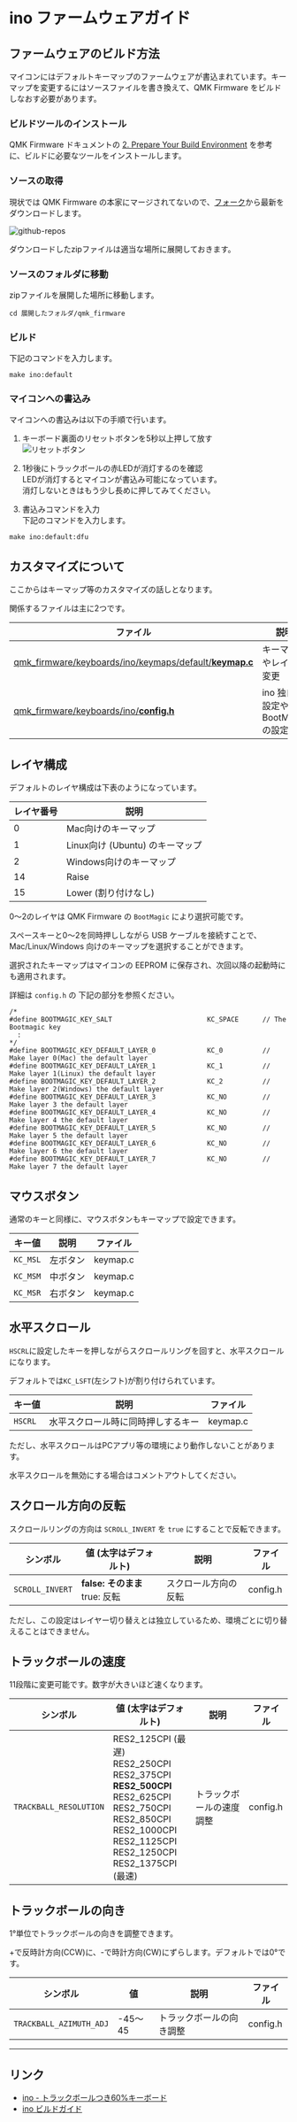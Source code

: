 # ino ファームウェアガイド

## ファームウェアのビルド方法

マイコンにはデフォルトキーマップのファームウェアが書込まれています。キーマップを変更するにはソースファイルを書き換えて、QMK Firmware をビルドしなおす必要があります。

### ビルドツールのインストール
QMK Firmware ドキュメントの [2. Prepare Your Build Environment](https://docs.qmk.fm/#/newbs_getting_started?id=set-up-your-environment) を参考に、ビルドに必要なツールをインストールします。

### ソースの取得
現状では QMK Firmware の本家にマージされてないので、[フォーク](https://github.com/hidsh/qmk_firmware)から最新をダウンロードします。

![github-repos](./img/fg-github.png)

ダウンロードしたzipファイルは適当な場所に展開しておきます。

### ソースのフォルダに移動

zipファイルを展開した場所に移動します。

```
cd 展開したフォルダ/qmk_firmware
```

### ビルド

下記のコマンドを入力します。

```
make ino:default
```

### マイコンへの書込み

マイコンへの書込みは以下の手順で行います。

1. キーボード裏面のリセットボタンを5秒以上押して放す<br>
![リセットボタン](./img/fg-reset-sw.jpg)

1. 1秒後にトラックボールの赤LEDが消灯するのを確認<br>
LEDが消灯するとマイコンが書込み可能になっています。<br>
消灯しないときはもう少し長めに押してみてください。
1. 書込みコマンドを入力<br>
下記のコマンドを入力します。
```
make ino:default:dfu
```

## カスタマイズについて

ここからはキーマップ等のカスタマイズの話しとなります。

関係するファイルは主に2つです。

|ファイル|説明|
|----|----|
|[qmk_firmware/keyboards/ino/keymaps/default/**keymap.c**](https://github.com/hidsh/qmk_firmware/blob/master/keyboards/ino/keymaps/default/keymap.c)|キーマップやレイヤの変更|
|[qmk_firmware/keyboards/ino/**config.h**](https://github.com/hidsh/qmk_firmware/blob/master/keyboards/ino/config.h)|ino 独自の設定や BootMagic の設定|


## レイヤ構成

デフォルトのレイヤ構成は下表のようになっています。

|レイヤ番号|説明|
|------|----|
|0|Mac向けのキーマップ|
|1|Linux向け (Ubuntu) のキーマップ|
|2|Windows向けのキーマップ|
|14|Raise|
|15|Lower (割り付けなし)|

0～2のレイヤは QMK Firmware の `BootMagic` により選択可能です。

スペースキーと0～2を同時押ししながら USB ケーブルを接続すことで、Mac/Linux/Windows 向けのキーマップを選択することができます。

選択されたキーマップはマイコンの EEPROM に保存され、次回以降の起動時にも適用されます。

詳細は `config.h` の 下記の部分を参照ください。

```
/*
#define BOOTMAGIC_KEY_SALT                        KC_SPACE      // The Bootmagic key
  :
*/
#define BOOTMAGIC_KEY_DEFAULT_LAYER_0             KC_0          // Make layer 0(Mac) the default layer
#define BOOTMAGIC_KEY_DEFAULT_LAYER_1             KC_1          // Make layer 1(Linux) the default layer
#define BOOTMAGIC_KEY_DEFAULT_LAYER_2             KC_2          // Make layer 2(Windows) the default layer
#define BOOTMAGIC_KEY_DEFAULT_LAYER_3             KC_NO         // Make layer 3 the default layer
#define BOOTMAGIC_KEY_DEFAULT_LAYER_4             KC_NO         // Make layer 4 the default layer
#define BOOTMAGIC_KEY_DEFAULT_LAYER_5             KC_NO         // Make layer 5 the default layer
#define BOOTMAGIC_KEY_DEFAULT_LAYER_6             KC_NO         // Make layer 6 the default layer
#define BOOTMAGIC_KEY_DEFAULT_LAYER_7             KC_NO         // Make layer 7 the default layer
```

## マウスボタン

通常のキーと同様に、マウスボタンもキーマップで設定できます。

|キー値|説明|ファイル|
|------|----|----|
|`KC_MSL`|左ボタン|keymap.c| 
|`KC_MSM`|中ボタン|keymap.c|
|`KC_MSR`|右ボタン|keymap.c|


## 水平スクロール

`HSCRL`に設定したキーを押しながらスクロールリングを回すと、水平スクロールになります。

デフォルトでは`KC_LSFT`(左シフト)が割り付けられています。

|キー値|説明|ファイル|
|------|----|----|
|`HSCRL`|水平スクロール時に同時押しするキー|keymap.c| 

ただし、水平スクロールはPCアプリ等の環境により動作しないことがあります。

水平スクロールを無効にする場合はコメントアウトしてください。


## スクロール方向の反転

スクロールリングの方向は `SCROLL_INVERT` を `true` にすることで反転できます。

|シンボル|値 (太字はデフォルト)|説明|ファイル|
|------|------|----|----|
|`SCROLL_INVERT`|**false: そのまま**<br>true: 反転|スクロール方向の反転|config.h|

ただし、この設定はレイヤー切り替えとは独立しているため、環境ごとに切り替えることはできません。


## トラックボールの速度

11段階に変更可能です。数字が大きいほど速くなります。

|シンボル|値 (太字はデフォルト)|説明|ファイル|
|------|------|----|----|
|`TRACKBALL_RESOLUTION`|RES2_125CPI (最遅)<br>RES2_250CPI<br>RES2_375CPI<br>**RES2_500CPI**<br>RES2_625CPI<br>RES2_750CPI<br>RES2_850CPI<br>RES2_1000CPI<br>RES2_1125CPI<br>RES2_1250CPI<br>RES2_1375CPI (最速)<br>|トラックボールの速度調整|config.h|

## トラックボールの向き

1°単位でトラックボールの向きを調整できます。

+で反時計方向(CCW)に、-で時計方向(CW)にずらします。デフォルトでは0°です。

|シンボル|値 |説明|ファイル|
|------|------|----|----|
|`TRACKBALL_AZIMUTH_ADJ`|-45～45|トラックボールの向き調整|config.h|

----
## リンク
- [ino - トラックボールつき60%キーボード](./index.md)
- [ino ビルドガイド](./build-guide.md)